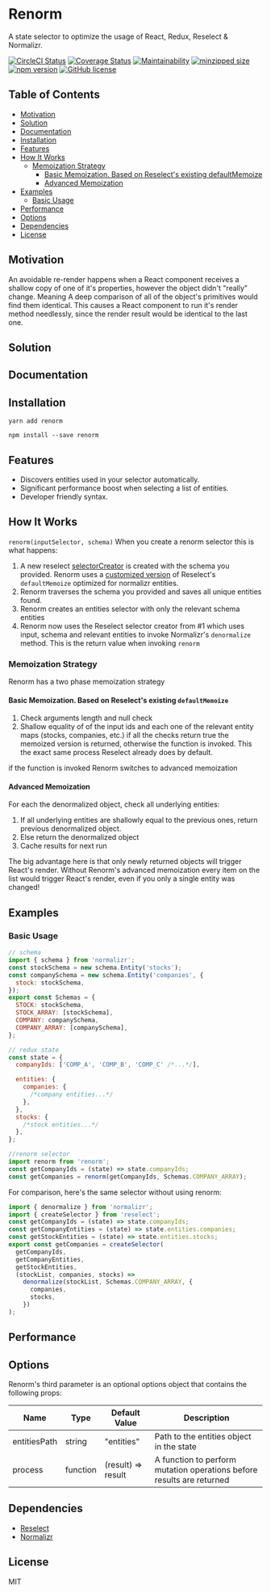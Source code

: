 # Renorm

A state selector to optimize the usage of React, Redux, Reselect & Normalizr.

[![CircleCI Status](https://circleci.com/gh/dortzur/renorm.svg?style=shield&circle-token=:circle-token)](https://circleci.com/gh/dortzur/renorm) [![Coverage Status](https://img.shields.io/coveralls/dortzur/renorm.svg?style=flat)](https://coveralls.io/github/dortzur/renorm?branch=master) [![Maintainability](https://api.codeclimate.com/v1/badges/98cfe3ff1fc90e570820/maintainability)](https://codeclimate.com/github/dortzur/renorm/maintainability) [![minzipped size](https://img.shields.io/bundlephobia/minzip/renorm.svg?colorB=44cc11&style=square)](https://bundlephobia.com/result?p=renorm) [![npm version](https://img.shields.io/npm/v/renorm.svg?style=flat-square)](https://www.npmjs.com/package/renorm) [![GitHub license](https://img.shields.io/badge/license-MIT-blue.svg)](https://github.com/dortzur/renorm/blob/master/LICENSE)

## Table of Contents

* [Motivation](#motivation)
* [Solution](#solution)
* [Documentation](#documentation)
* [Installation](#installation)
* [Features](#features)
* [How It Works](#how-it-works)
  * [Memoization Strategy](#memoization-strategy)
    * [Basic Memoization. Based on Reselect's existing defaultMemoize](#basic-memoization-based-on-reselects-existing-defaultmemoize)
    * [Advanced Memoization](#advanced-memoization)
* [Examples](#examples)
  * [Basic Usage](#basic-usage)
* [Performance](#performance)
* [Options](#options)
* [Dependencies](#dependencies)
* [License](#license)

## Motivation

An avoidable re-render happens when a React component receives
a shallow copy of one of it's properties, however the object didn't "really" change.
Meaning A deep comparison of all of the object's primitives would find them identical.
This causes a React component to run it's render
method needlessly, since the render result would be identical to the last one.

## Solution

## Documentation

## Installation

```shell
yarn add renorm
```

```shell
npm install --save renorm
```

## Features

* Discovers entities used in your selector automatically.
* Significant performance boost when selecting a list of entities.
* Developer friendly syntax.

## How It Works

`renorm(inputSelector, schema)`
When you create a renorm selector this is what happens:

1.  A new reselect [selectorCreator](https://github.com/reduxjs/reselect#createselectorcreatormemoize-memoizeoptions)
    is created with the schema you provided.
    Renorm uses a [customized version](#memoization-strategy) of Reselect's `defaultMemoize` optimized for normalizr entities.
2.  Renorm traverses the schema you provided and saves all unique entities found.
3.  Renorm creates an entities selector with only the relevant schema entities
4.  Renorm now uses the Reselect selector creator from #1 which uses input, schema and relevant entities to invoke Normalizr's `denormalize` method.
    This is the return value when invoking `renorm`

### Memoization Strategy

Renorm has a two phase memoization strategy

#### Basic Memoization. Based on Reselect's existing `defaultMemoize`

1.  Check arguments length and null check
2.  Shallow equality of of the input ids and each one of the relevant entity maps (stocks, companies, etc.)
    if all the checks return true the memoized version is returned, otherwise the function is invoked.
    This the exact same process Reselect already does by default.

if the function is invoked Renorm switches to advanced memoization

#### Advanced Memoization

For each the denormalized object, check all underlying entities:

1.  If all underlying entities are shallowly equal to the previous ones, return previous denormalized object.
2.  Else return the denormalized object
3.  Cache results for next run

The big advantage here is that only newly returned objects will trigger React's render.
Without Renorm's advanced memoization every item on the list would trigger React's render, even if you only a single entity was changed!

## Examples

### Basic Usage

```javascript
// schema
import { schema } from 'normalizr';
const stockSchema = new schema.Entity('stocks');
const companySchema = new schema.Entity('companies', {
  stock: stockSchema,
});
export const Schemas = {
  STOCK: stockSchema,
  STOCK_ARRAY: [stockSchema],
  COMPANY: companySchema,
  COMPANY_ARRAY: [companySchema],
};

// redux state
const state = {
  companyIds: ['COMP_A', 'COMP_B', 'COMP_C' /*...*/],

  entities: {
    companies: {
      /*company entities...*/
    },
  },
  stocks: {
    /*stock entities...*/
  },
};

//renorm selector
import renorm from 'renorm';
const getCompanyIds = (state) => state.companyIds;
const getCompanies = renorm(getCompanyIds, Schemas.COMPANY_ARRAY);
```

For comparison, here's the same selector without using renorm:

```javascript
import { denormalize } from 'normalizr';
import { createSelector } from 'reselect';
const getCompanyIds = (state) => state.companyIds;
const getCompanyEntities = (state) => state.entities.companies;
const getStockEntities = (state) => state.entities.stocks;
export const getCompanies = createSelector(
  getCompanyIds,
  getCompanyEntities,
  getStockEntities,
  (stockList, companies, stocks) =>
    denormalize(stockList, Schemas.COMPANY_ARRAY, {
      companies,
      stocks,
    })
);
```

## Performance

## Options

Renorm's third parameter is an optional options object that contains the following props:

| Name         | Type     | Default Value      | Description                                                           |
| ------------ | -------- | ------------------ | --------------------------------------------------------------------- |
| entitiesPath | string   | "entities"         | Path to the entities object in the state                              |
| process      | function | (result) => result | A function to perform mutation operations before results are returned |

## Dependencies

* [Reselect](https://github.com/reduxjs/reselect/)
* [Normalizr](https://github.com/paularmstrong/normalizr)

## License

MIT
